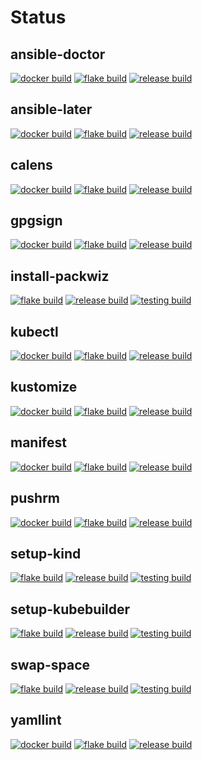# Status

## ansible-doctor
[![docker build](https://github.com/actionhippie/ansible-doctor/actions/workflows/docker.yml/badge.svg)](https://github.com/actionhippie/ansible-doctor/actions/workflows/docker.yml) [![flake build](https://github.com/actionhippie/ansible-doctor/actions/workflows/flake.yml/badge.svg)](https://github.com/actionhippie/ansible-doctor/actions/workflows/flake.yml) [![release build](https://github.com/actionhippie/ansible-doctor/actions/workflows/release.yml/badge.svg)](https://github.com/actionhippie/ansible-doctor/actions/workflows/release.yml)

## ansible-later
[![docker build](https://github.com/actionhippie/ansible-later/actions/workflows/docker.yml/badge.svg)](https://github.com/actionhippie/ansible-later/actions/workflows/docker.yml) [![flake build](https://github.com/actionhippie/ansible-later/actions/workflows/flake.yml/badge.svg)](https://github.com/actionhippie/ansible-later/actions/workflows/flake.yml) [![release build](https://github.com/actionhippie/ansible-later/actions/workflows/release.yml/badge.svg)](https://github.com/actionhippie/ansible-later/actions/workflows/release.yml)

## calens
[![docker build](https://github.com/actionhippie/calens/actions/workflows/docker.yml/badge.svg)](https://github.com/actionhippie/calens/actions/workflows/docker.yml) [![flake build](https://github.com/actionhippie/calens/actions/workflows/flake.yml/badge.svg)](https://github.com/actionhippie/calens/actions/workflows/flake.yml) [![release build](https://github.com/actionhippie/calens/actions/workflows/release.yml/badge.svg)](https://github.com/actionhippie/calens/actions/workflows/release.yml)

## gpgsign
[![docker build](https://github.com/actionhippie/gpgsign/actions/workflows/docker.yml/badge.svg)](https://github.com/actionhippie/gpgsign/actions/workflows/docker.yml) [![flake build](https://github.com/actionhippie/gpgsign/actions/workflows/flake.yml/badge.svg)](https://github.com/actionhippie/gpgsign/actions/workflows/flake.yml) [![release build](https://github.com/actionhippie/gpgsign/actions/workflows/release.yml/badge.svg)](https://github.com/actionhippie/gpgsign/actions/workflows/release.yml)

## install-packwiz
[![flake build](https://github.com/actionhippie/install-packwiz/actions/workflows/flake.yml/badge.svg)](https://github.com/actionhippie/install-packwiz/actions/workflows/flake.yml) [![release build](https://github.com/actionhippie/install-packwiz/actions/workflows/release.yml/badge.svg)](https://github.com/actionhippie/install-packwiz/actions/workflows/release.yml) [![testing build](https://github.com/actionhippie/install-packwiz/actions/workflows/testing.yml/badge.svg)](https://github.com/actionhippie/install-packwiz/actions/workflows/testing.yml)

## kubectl
[![docker build](https://github.com/actionhippie/kubectl/actions/workflows/docker.yml/badge.svg)](https://github.com/actionhippie/kubectl/actions/workflows/docker.yml) [![flake build](https://github.com/actionhippie/kubectl/actions/workflows/flake.yml/badge.svg)](https://github.com/actionhippie/kubectl/actions/workflows/flake.yml) [![release build](https://github.com/actionhippie/kubectl/actions/workflows/release.yml/badge.svg)](https://github.com/actionhippie/kubectl/actions/workflows/release.yml)

## kustomize
[![docker build](https://github.com/actionhippie/kustomize/actions/workflows/docker.yml/badge.svg)](https://github.com/actionhippie/kustomize/actions/workflows/docker.yml) [![flake build](https://github.com/actionhippie/kustomize/actions/workflows/flake.yml/badge.svg)](https://github.com/actionhippie/kustomize/actions/workflows/flake.yml) [![release build](https://github.com/actionhippie/kustomize/actions/workflows/release.yml/badge.svg)](https://github.com/actionhippie/kustomize/actions/workflows/release.yml)

## manifest
[![docker build](https://github.com/actionhippie/manifest/actions/workflows/docker.yml/badge.svg)](https://github.com/actionhippie/manifest/actions/workflows/docker.yml) [![flake build](https://github.com/actionhippie/manifest/actions/workflows/flake.yml/badge.svg)](https://github.com/actionhippie/manifest/actions/workflows/flake.yml) [![release build](https://github.com/actionhippie/manifest/actions/workflows/release.yml/badge.svg)](https://github.com/actionhippie/manifest/actions/workflows/release.yml)

## pushrm
[![docker build](https://github.com/actionhippie/pushrm/actions/workflows/docker.yml/badge.svg)](https://github.com/actionhippie/pushrm/actions/workflows/docker.yml) [![flake build](https://github.com/actionhippie/pushrm/actions/workflows/flake.yml/badge.svg)](https://github.com/actionhippie/pushrm/actions/workflows/flake.yml) [![release build](https://github.com/actionhippie/pushrm/actions/workflows/release.yml/badge.svg)](https://github.com/actionhippie/pushrm/actions/workflows/release.yml)

## setup-kind
[![flake build](https://github.com/actionhippie/setup-kind/actions/workflows/flake.yml/badge.svg)](https://github.com/actionhippie/setup-kind/actions/workflows/flake.yml) [![release build](https://github.com/actionhippie/setup-kind/actions/workflows/release.yml/badge.svg)](https://github.com/actionhippie/setup-kind/actions/workflows/release.yml) [![testing build](https://github.com/actionhippie/setup-kind/actions/workflows/testing.yml/badge.svg)](https://github.com/actionhippie/setup-kind/actions/workflows/testing.yml)

## setup-kubebuilder
[![flake build](https://github.com/actionhippie/setup-kubebuilder/actions/workflows/flake.yml/badge.svg)](https://github.com/actionhippie/setup-kubebuilder/actions/workflows/flake.yml) [![release build](https://github.com/actionhippie/setup-kubebuilder/actions/workflows/release.yml/badge.svg)](https://github.com/actionhippie/setup-kubebuilder/actions/workflows/release.yml) [![testing build](https://github.com/actionhippie/setup-kubebuilder/actions/workflows/testing.yml/badge.svg)](https://github.com/actionhippie/setup-kubebuilder/actions/workflows/testing.yml)

## swap-space
[![flake build](https://github.com/actionhippie/swap-space/actions/workflows/flake.yml/badge.svg)](https://github.com/actionhippie/swap-space/actions/workflows/flake.yml) [![release build](https://github.com/actionhippie/swap-space/actions/workflows/release.yml/badge.svg)](https://github.com/actionhippie/swap-space/actions/workflows/release.yml) [![testing build](https://github.com/actionhippie/swap-space/actions/workflows/testing.yml/badge.svg)](https://github.com/actionhippie/swap-space/actions/workflows/testing.yml)

## yamllint
[![docker build](https://github.com/actionhippie/yamllint/actions/workflows/docker.yml/badge.svg)](https://github.com/actionhippie/yamllint/actions/workflows/docker.yml) [![flake build](https://github.com/actionhippie/yamllint/actions/workflows/flake.yml/badge.svg)](https://github.com/actionhippie/yamllint/actions/workflows/flake.yml) [![release build](https://github.com/actionhippie/yamllint/actions/workflows/release.yml/badge.svg)](https://github.com/actionhippie/yamllint/actions/workflows/release.yml)
